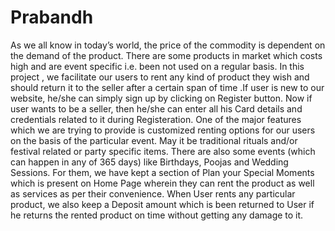 # Prabandh
   As we all know in today’s world, the price of the commodity is dependent on the demand of the product. There are some products in market which costs high and are event specific i.e. been not used on a regular basis.
   In this project , we facilitate our users to rent any kind of product they wish and should return it to the seller after a certain span of time .If user is new to our website, he/she can simply sign up by clicking on Register button. Now if user wants to be a seller, then he/she can enter all his Card details and credentials related to it during Registeration. One of the major features which we are trying to provide is customized renting options for our users on the basis of the particular event. May it be traditional rituals and/or festival related or party specific items. There are also some events (which can happen in any of 365 days) like Birthdays, Poojas and Wedding Sessions. For them, we have kept a section of Plan your Special Moments which is present on Home Page wherein they can rent the product as well as services as per their convenience. When User rents any particular product, we also keep a Deposit amount which is been returned to User if he returns the rented product on time without getting any damage to it.
